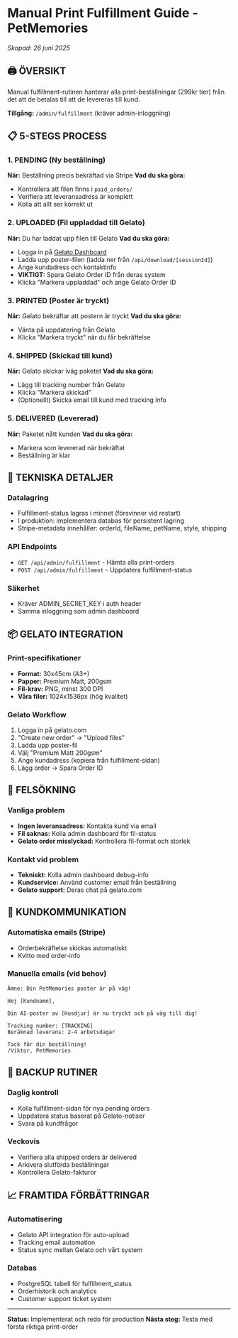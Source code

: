 # Manual Print Fulfillment Guide - PetMemories
*Skapad: 26 juni 2025*

## 🖨️ ÖVERSIKT

Manual fulfillment-rutinen hanterar alla print-beställningar (299kr tier) från det att de betalas till att de levereras till kund. 

**Tillgång:** `/admin/fulfillment` (kräver admin-inloggning)

## 📋 5-STEGS PROCESS

### 1. **PENDING** (Ny beställning)
**När:** Beställning precis bekräftad via Stripe
**Vad du ska göra:**
- Kontrollera att filen finns i `paid_orders/`
- Verifiera att leveransadress är komplett
- Kolla att allt ser korrekt ut

### 2. **UPLOADED** (Fil uppladdad till Gelato)
**När:** Du har laddat upp filen till Gelato
**Vad du ska göra:**
- Logga in på [Gelato Dashboard](https://gelato.com)
- Ladda upp poster-filen (ladda ner från `/api/download/[sessionId]`)
- Ange kundadress och kontaktinfo
- **VIKTIGT:** Spara Gelato Order ID från deras system
- Klicka "Markera uppladdad" och ange Gelato Order ID

### 3. **PRINTED** (Poster är tryckt)
**När:** Gelato bekräftar att postern är tryckt
**Vad du ska göra:**
- Vänta på uppdatering från Gelato
- Klicka "Markera tryckt" när du får bekräftelse

### 4. **SHIPPED** (Skickad till kund)
**När:** Gelato skickar iväg paketet
**Vad du ska göra:**
- Lägg till tracking number från Gelato
- Klicka "Markera skickad"
- (Optionellt) Skicka email till kund med tracking info

### 5. **DELIVERED** (Levererad)
**När:** Paketet nått kunden
**Vad du ska göra:**
- Markera som levererad när bekräftat
- Beställning är klar

## 🔧 TEKNISKA DETALJER

### Datalagring
- Fulfillment-status lagras i minnet (försvinner vid restart)
- I produktion: implementera databas för persistent lagring
- Stripe-metadata innehåller: orderId, fileName, petName, style, shipping

### API Endpoints
- `GET /api/admin/fulfillment` - Hämta alla print-orders
- `POST /api/admin/fulfillment` - Uppdatera fulfillment-status

### Säkerhet
- Kräver ADMIN_SECRET_KEY i auth header
- Samma inloggning som admin dashboard

## 📦 GELATO INTEGRATION

### Print-specifikationer
- **Format:** 30x45cm (A3+)
- **Papper:** Premium Matt, 200gsm
- **Fil-krav:** PNG, minst 300 DPI
- **Våra filer:** 1024x1536px (hög kvalitet)

### Gelato Workflow
1. Logga in på gelato.com
2. "Create new order" → "Upload files"
3. Ladda upp poster-fil
4. Välj "Premium Matt 200gsm"
5. Ange kundadress (kopiera från fulfillment-sidan)
6. Lägg order → Spara Order ID

## 🚨 FELSÖKNING

### Vanliga problem
- **Ingen leveransadress:** Kontakta kund via email
- **Fil saknas:** Kolla admin dashboard för fil-status
- **Gelato order misslyckad:** Kontrollera fil-format och storlek

### Kontakt vid problem
- **Tekniskt:** Kolla admin dashboard debug-info
- **Kundservice:** Använd customer email från beställning
- **Gelato support:** Deras chat på gelato.com

## 📧 KUNDKOMMUNIKATION

### Automatiska emails (Stripe)
- Orderbekräftelse skickas automatiskt
- Kvitto med order-info

### Manuella emails (vid behov)
```
Ämne: Din PetMemories poster är på väg! 

Hej [Kundnamn],

Din AI-poster av [Husdjur] är nu tryckt och på väg till dig!

Tracking number: [TRACKING]
Beräknad leverans: 2-4 arbetsdagar

Tack för din beställning!
/Viktor, PetMemories
```

## 🔄 BACKUP RUTINER

### Daglig kontroll
- Kolla fulfillment-sidan för nya pending orders
- Uppdatera status baserat på Gelato-notiser
- Svara på kundfrågor

### Veckovis
- Verifiera alla shipped orders är delivered
- Arkivera slutförda beställningar
- Kontrollera Gelato-fakturor

## 📈 FRAMTIDA FÖRBÄTTRINGAR

### Automatisering
- Gelato API integration för auto-upload
- Tracking email automation
- Status sync mellan Gelato och vårt system

### Databas
- PostgreSQL tabell för fulfillment_status
- Orderhistorik och analytics
- Customer support ticket system

---

**Status:** Implementerat och redo för production
**Nästa steg:** Testa med första riktiga print-order
